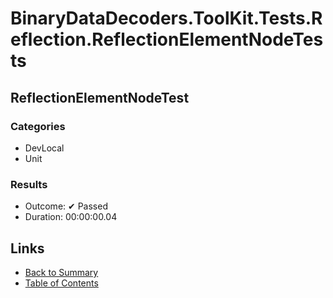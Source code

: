 # BinaryDataDecoders.ToolKit.Tests.Reflection.ReflectionElementNodeTests

## ReflectionElementNodeTest

### Categories

* DevLocal
* Unit

### Results

* Outcome: ✔ Passed
* Duration: 00:00:00.04

## Links

* [Back to Summary](../Summary.md)
* [Table of Contents](../../TOC.md)
